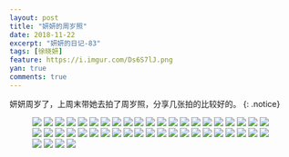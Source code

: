 ```yaml
---
layout: post
title: "妍妍的周岁照"
date: 2018-11-22
excerpt: "妍妍的日记-83"
tags: [徐晓妍]
feature: https://i.imgur.com/Ds6S7lJ.png
yan: true
comments: true
---
```

妍妍周岁了，上周末带她去拍了周岁照，分享几张拍的比较好的。
{: .notice}
<figure>
    <img src="{{ site.staticUrl }}/yanyan/image/zhousui1.JPG?imageslim" />
    <img src="{{ site.staticUrl }}/yanyan/image/zhousui2.JPG?imageslim" />
    <img src="{{ site.staticUrl }}/yanyan/image/zhousui3.JPG?imageslim" />
    <img src="{{ site.staticUrl }}/yanyan/image/zhousui4.JPG?imageslim" />
    <img src="{{ site.staticUrl }}/yanyan/image/zhousui5.JPG?imageslim" />
    <img src="{{ site.staticUrl }}/yanyan/image/zhousui6.JPG?imageslim" />
    <img src="{{ site.staticUrl }}/yanyan/image/zhousui7.JPG?imageslim" />
    <img src="{{ site.staticUrl }}/yanyan/image/zhousui8.JPG?imageslim" />
    <img src="{{ site.staticUrl }}/yanyan/image/zhousui9.JPG?imageslim" />
    <img src="{{ site.staticUrl }}/yanyan/image/zhousui10.JPG?imageslim" />
    <img src="{{ site.staticUrl }}/yanyan/image/zhousui11.JPG?imageslim" />
    <img src="{{ site.staticUrl }}/yanyan/image/zhousui12.JPG?imageslim" />
    <img src="{{ site.staticUrl }}/yanyan/image/zhousui13.JPG?imageslim" />
    <img src="{{ site.staticUrl }}/yanyan/image/zhousui14.JPG?imageslim" />
    <img src="{{ site.staticUrl }}/yanyan/image/zhousui15.JPG?imageslim" />
    <img src="{{ site.staticUrl }}/yanyan/image/zhousui16.JPG?imageslim" />
    <img src="{{ site.staticUrl }}/yanyan/image/zhousui17.JPG?imageslim" />
    <img src="{{ site.staticUrl }}/yanyan/image/zhousui18.JPG?imageslim" />
    <img src="{{ site.staticUrl }}/yanyan/image/zhousui19.JPG?imageslim" />
    <img src="{{ site.staticUrl }}/yanyan/image/zhousui20.JPG?imageslim" />
    <img src="{{ site.staticUrl }}/yanyan/image/zhousui21.JPG?imageslim" />
    <img src="{{ site.staticUrl }}/yanyan/image/zhousui22.JPG?imageslim" />
    <img src="{{ site.staticUrl }}/yanyan/image/zhousui23.JPG?imageslim" />
    <img src="{{ site.staticUrl }}/yanyan/image/zhousui24.JPG?imageslim" />
    <img src="{{ site.staticUrl }}/yanyan/image/zhousui25.JPG?imageslim" />
    <img src="{{ site.staticUrl }}/yanyan/image/zhousui26.JPG?imageslim" />
    <img src="{{ site.staticUrl }}/yanyan/image/zhousui27.JPG?imageslim" />
    <img src="{{ site.staticUrl }}/yanyan/image/zhousui28.JPG?imageslim" />
    <img src="{{ site.staticUrl }}/yanyan/image/zhousui29.JPG?imageslim" />
    <img src="{{ site.staticUrl }}/yanyan/image/zhousui30.JPG?imageslim" />
    <img src="{{ site.staticUrl }}/yanyan/image/zhousui31.JPG?imageslim" />
    <img src="{{ site.staticUrl }}/yanyan/image/zhousui32.JPG?imageslim" />
    <img src="{{ site.staticUrl }}/yanyan/image/zhousui33.JPG?imageslim" />
    <img src="{{ site.staticUrl }}/yanyan/image/zhousui34.JPG?imageslim" />
    <img src="{{ site.staticUrl }}/yanyan/image/zhousui35.JPG?imageslim" />
    <img src="{{ site.staticUrl }}/yanyan/image/zhousui36.JPG?imageslim" />
    <img src="{{ site.staticUrl }}/yanyan/image/zhousui37.JPG?imageslim" />
    <img src="{{ site.staticUrl }}/yanyan/image/zhousui38.JPG?imageslim" />
    <img src="{{ site.staticUrl }}/yanyan/image/zhousui39.JPG?imageslim" />
    <img src="{{ site.staticUrl }}/yanyan/image/zhousui40.JPG?imageslim" />
    <img src="{{ site.staticUrl }}/yanyan/image/zhousui41.JPG?imageslim" />
    <img src="{{ site.staticUrl }}/yanyan/image/zhousui42.JPG?imageslim" />
    <img src="{{ site.staticUrl }}/yanyan/image/zhousui43.JPG?imageslim" />
    <img src="{{ site.staticUrl }}/yanyan/image/zhousui44.JPG?imageslim" />
    <img src="{{ site.staticUrl }}/yanyan/image/zhousui45.JPG?imageslim" />
    <img src="{{ site.staticUrl }}/yanyan/image/zhousui46.JPG?imageslim" />
</figure>
